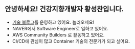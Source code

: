 ## 안녕하세요! 건강지향개발자 황성찬입니다.
* [기술 블로그](https://velog.io/@prayme)를 운영하고 있어요. 놀러오세요!
* NAVER에서 Software Engineer로 일하고 있어요.
* AWS Community Builders 로 활동하고 있어요. 
* CI/CD에 관심이 많고 Container 기술의 전문가가 되고 싶어요.
